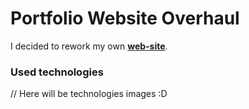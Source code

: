 # Portfolio Website Overhaul

I decided to rework my own **[web-site](https://uvanov.com)**.


### Used technologies
// Here will be technologies images :D